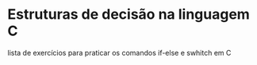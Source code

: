 # Estruturas de decisão na linguagem C
lista de exercícios para praticar os comandos if-else e swhitch em C
